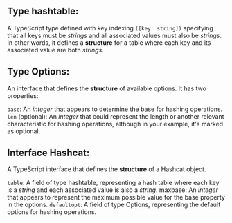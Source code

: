 ## Type hashtable:
A TypeScript type defined with key indexing ```([key: string])``` specifying that all keys must be *strings* and all associated values must also be *strings*. In other words, it defines a **structure** for a table where each key and its associated value are both *strings*.

## Type Options:
An interface that defines the **structure** of available options. It has two properties:

```base```: An *integer* that appears to determine the base for hashing operations.
```len``` (optional): An *integer* that could represent the length or another relevant characteristic for hashing operations, although in your example, it's marked as optional.

## Interface Hashcat:
A TypeScript interface that defines the **structure** of a Hashcat object.

```table```: A field of type hashtable, representing a hash table where each key is a *string* and each associated value is also a *string*.
maxbase: An *integer* that appears to represent the maximum possible value for the base property in the options.
```defaultopt```: A field of type Options, representing the default options for hashing operations.





